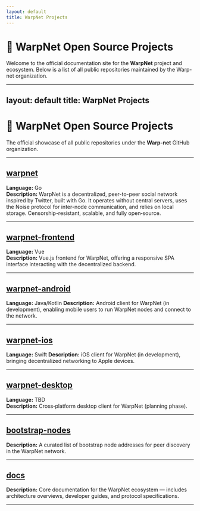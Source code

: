 ```yaml
---
layout: default
title: WarpNet Projects
---
```


# 🚀 WarpNet Open Source Projects

Welcome to the official documentation site for the **WarpNet** project and ecosystem. 
Below is a list of all public repositories maintained by the Warp-net organization.

---
layout: default
title: WarpNet Projects
---

# 🚀 WarpNet Open Source Projects

The official showcase of all public repositories under the **Warp‑net** GitHub organization.

---

## [warpnet](https://github.com/Warp-net/warpnet)
**Language:** Go  
**Description:** WarpNet is a decentralized, peer-to-peer social network inspired by Twitter, 
built with Go. It operates without central servers, uses the Noise protocol for inter-node 
communication, and relies on local storage. Censorship-resistant, scalable, and fully open‑source.

---

## [warpnet-frontend](https://github.com/Warp-net/warpnet-frontend)
**Language:** Vue  
**Description:** Vue.js frontend for WarpNet, offering a responsive SPA interface interacting 
with the decentralized backend.

---

## [warpnet-android](https://github.com/Warp-net/warpnet-android)
**Language:** Java/Kotlin
**Description:** Android client for WarpNet (in development), enabling mobile users to run 
WarpNet nodes and connect to the network.

---

## [warpnet-ios](https://github.com/Warp-net/warpnet-ios)
**Language:** Swift
**Description:** iOS client for WarpNet (in development), bringing decentralized networking 
to Apple devices.

---

## [warpnet-desktop](https://github.com/Warp-net/warpnet-desktop)
**Language:** TBD  
**Description:** Cross‑platform desktop client for WarpNet (planning phase).

---

## [bootstrap-nodes](https://github.com/Warp-net/bootstrap-nodes)
**Description:** A curated list of bootstrap node addresses for peer discovery in the WarpNet network.

---

## [docs](https://github.com/Warp-net/docs)
**Description:** Core documentation for the WarpNet ecosystem — includes architecture overviews, 
developer guides, and protocol specifications.

---
